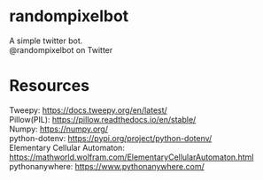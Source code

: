# randompixelbot
A simple twitter bot. </br>
@randompixelbot on Twitter </br>

# Resources
Tweepy: https://docs.tweepy.org/en/latest/ </br>
Pillow(PIL): https://pillow.readthedocs.io/en/stable/ </br>
Numpy: https://numpy.org/ </br>
python-dotenv: https://pypi.org/project/python-dotenv/ </br>
Elementary Cellular Automaton: https://mathworld.wolfram.com/ElementaryCellularAutomaton.html </br>
pythonanywhere: https://www.pythonanywhere.com/ </br>
